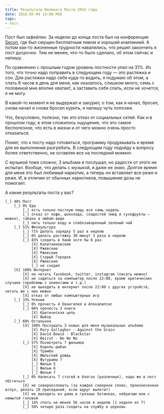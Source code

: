 ```yaml
---
title: Результаты Великого Поста 2016 года
date: 2016-05-04 14:08 MSK
tags:
- пост
---
```


Пост был зафейлен. За неделю до конца поста был на конференции [Secon](http://2016.secon.ru/), где был смущен бесплатным
пивом и хорошей компанией. А потом как-то жизненные трудности навалились, что решил закончить я пост досрочно. Тем не
менее, что-то было сделано, об этом сейчас и напишу.

<!-- more -->

По сравнению с прошлым годом уровень постности упал на 31%. Из того, что точно надо поправить в следующем году — это
растяжка и сон. Для растяжки надо себя куда-то водить, я подумаю об этом, а спать 8 часов в день для меня, как
оказалось, слишком много, семь с половиной мне вполне хватает, а заставить себя спать, если не хочется, я не могу.

В какой-то момент я не выдержал и закурил, о том, как я начал, бросил, снова начал и снова бросил курить, я напишу чуть
попозже.

Что, безусловно, полезно, так это отказ от социальных сетей. Как и в прошлом году, в этом сложилось ощущение, что это
самое бесполезное, что есть в жизни и от чего можно очень просто отказаться.

Понял, что к посту надо готовиться, программу продумывать и время для ее выполнения разгребать. В следующем году подойду
к вопросу более ответственно, не оставляя все на последний момент.

С музыкой тоже сложно, 3 альбома я послушал, но радости от этого не испытал. Вообще, что делать с музыкой, я даже не
знаю. Долгое время для меня это был любимый наркотик, а теперь он вставляет все реже и реже. И, в отличии от обычных
наркотиков, повышение дозы не помогает.

А какие результаты поста у вас?

```
[_] 48% Пост
	[_] 0% Еда
		[_] есть только постную пищу все семь недель
		[_] отказ от кофе, шоколада, сладостей (мед и сухофрукты — можно), табака в любом виде
		[_] пить только воду и слабозаваренный зеленый чай
	[_] 51% Физкультура
		[_] 71% делать зарядку 5 раз в неделю
		[_] 0% делать растяжку 30 минут 3 раза в неделю
		[_] 83% сходить в баню хотя бы 6 раз
			[X] Калитниковские
			[X] Ржевские
			[X] Ржевские
			[X] Старый Городок
			[X] Ржевские
			[_] не сходил
	[X] 100% Интернет
		[X] не читать facebook, twitter, instagram (писать можно)
		[X] не садиться за компьютер после 22:00, кроме критических случаев (проблемы с клиентами и т.д.)
		[X] не выходить в интернет после 22:00 с других устройств, читать же с них можно
		[X] отказ от любых компьютерных игр
	[_] 33% Чтение
		[_] 0% прочесть 4 Евангелия и Апокалипсис
		[_] 66% прочесть 3 книги
			[X] Критическая цепь
			[X] Выбор
	[_] 60% Остальное
		[X] 100% Послушать 3 новых для меня музыкальных альбома
			[X] Rory Gallagher - Against the Grain
			[X] David Bowie - Blackstar
			[X] Beirut - No No No
		[_] 57% Посмотреть 7 фильмов
			[X] Король-рыбак
			[X] Трамбо
			[X] Июльский дождь
			[X] Футурама 7
			[_] Фильм 5
			[_] Фильм 6
			[_] Фильм 7
		[_] 0% Написать 7 статей в блогах (различных), надо же в пост пОститься
		[X] не сквернословить (за каждое скверное слово, произнесенное вслух, делать 10 приседаний, если вдруг вылетит)
		[X] не выходить из дома в грязных ботинках, небритым или с немытой головой
		[_] 14% спать не менее 56 часов в неделю (1 неделя из 7)
		[_] 50% четыре раза сходить на службу в церковь
```

